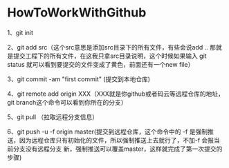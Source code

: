 # HowToWorkWithGithub
1、git init

2、git add src（这个src意思是添加src目录下的所有文件，有些会说add ..    那就是提交工程下的所有文件，在这我只拿src目录说明，这个时候如果输入 git status 就可以看到要提交的文件变成了黄色，前面还有一个new file）

3、git commit -am "first commit"   (提交到本地仓库)

4、git remote add origin XXX（XXX就是你github或者码云等远程仓库的地址，git branch这个命令可以看到你所在的分支）

5、git pull （拉取远程分支信息）

6、git push -u -f origin master(提交到远程仓库，这个命令中的 -f 是强制推送，因为远程仓库只有初始化的文件，所以强制推送上去就行了，不加-f 会报当前分支没有远程分支 新，强制推送可以覆盖master，这样就完成了第一次提交的步骤)
